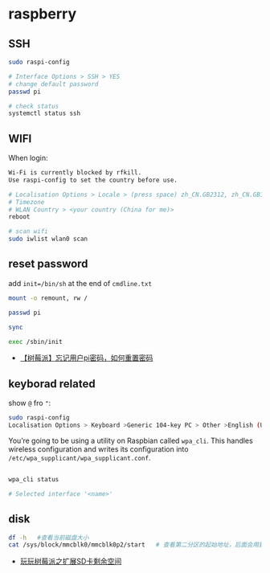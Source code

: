 # raspberry

## SSH

```sh
sudo raspi-config

# Interface Options > SSH > YES
# change default password
passwd pi

# check status
systemctl status ssh
```

## WIFI

When login:
```sh
Wi-Fi is currently blocked by rfkill.
Use raspi-config to set the country before use.

# Localisation Options > Locale > (press space) zh_CN.GB2312, zh_CN.GB18030, zh_CN.GBK, zh_CN.UTF-8 > zh_CN.UTF-8
# Timezone
# WLAN Country > <your country (China for me)>
reboot

# scan wifi
sudo iwlist wlan0 scan
```


## reset password

add `init=/bin/sh` at the end of `cmdline.txt`

```sh
mount -o remount, rw /

passwd pi

sync

exec /sbin/init
```

- [【树莓派】忘记用户pi密码，如何重置密码](https://www.cnblogs.com/YaoYing/p/12842577.html)

## keyborad related
show `@` fro `"`:
```sh
sudo raspi-config
Localisation Options > Keyboard >Generic 104-key PC > Other >English (US) > The default for the keyboard layout > no compose key
```



You’re going to be using a utility on Raspbian called `wpa_cli`. This handles wireless configuration and writes its configuration into `/etc/wpa_supplicant/wpa_supplicant.conf`.

```sh

wpa_cli status

# Selected interface '<name>'

```

## disk

```sh
df -h   #查看当前磁盘大小
cat /sys/block/mmcblk0/mmcblk0p2/start   # 查看第二分区的起始地址，后面会用到
```

- [玩玩树莓派之扩展SD卡剩余空间](https://www.jianshu.com/p/6588f935d41c)